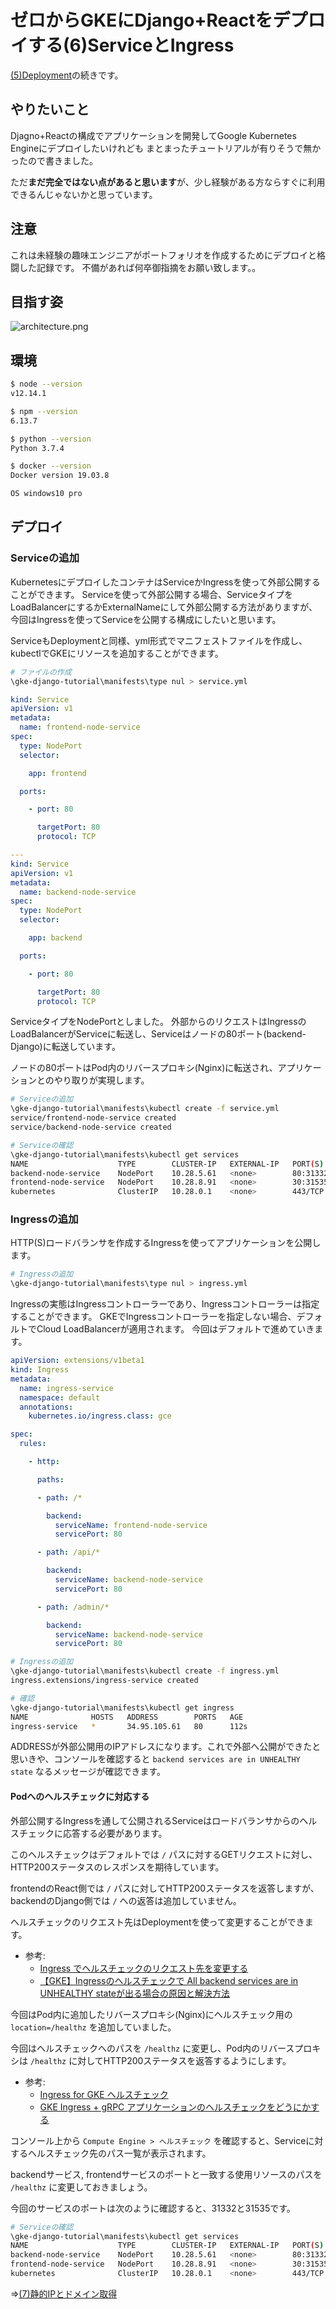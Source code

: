 # ゼロからGKEにDjango+Reactをデプロイする(6)ServiceとIngress

[(5)Deployment](https://qiita.com/komedaoic/items/6f194cc59665f6af4749)の続きです。

## やりたいこと

Djagno+Reactの構成でアプリケーションを開発してGoogle Kubernetes Engineにデプロイしたいけれども
まとまったチュートリアルが有りそうで無かったので書きました。

ただ**まだ完全ではない点があると思います**が、少し経験がある方ならすぐに利用できるんじゃないかと思っています。

## 注意

これは未経験の趣味エンジニアがポートフォリオを作成するためにデプロイと格闘した記録です。
不備があれば何卒御指摘をお願い致します。。

## 目指す姿

![architecture.png](https://qiita-image-store.s3.ap-northeast-1.amazonaws.com/0/224317/e24509e1-5c08-ae2b-76a7-12a9642f45cd.png)

## 環境

``` sh
$ node --version
v12.14.1

$ npm --version
6.13.7

$ python --version
Python 3.7.4

$ docker --version
Docker version 19.03.8

OS windows10 pro
```

## デプロイ

### Serviceの追加

KubernetesにデプロイしたコンテナはServiceかIngressを使って外部公開することができます。
Serviceを使って外部公開する場合、ServiceタイプをLoadBalancerにするかExternalNameにして外部公開する方法がありますが、今回はIngressを使ってServiceを公開する構成にしたいと思います。

ServiceもDeploymentと同様、yml形式でマニフェストファイルを作成し、kubectlでGKEにリソースを追加することができます。

``` sh
# ファイルの作成
\gke-django-tutorial\manifests\type nul > service.yml
```

```yml:service.yml
kind: Service
apiVersion: v1
metadata:
  name: frontend-node-service
spec:
  type: NodePort
  selector:

    app: frontend

  ports:

    - port: 80

      targetPort: 80
      protocol: TCP

---
kind: Service
apiVersion: v1
metadata:
  name: backend-node-service
spec:
  type: NodePort
  selector:

    app: backend

  ports:

    - port: 80

      targetPort: 80
      protocol: TCP

``` 

ServiceタイプをNodePortとしました。
外部からのリクエストはIngressのLoadBalancerがServiceに転送し、Serviceはノードの80ポート(backend-Django)に転送しています。

ノードの80ポートはPod内のリバースプロキシ(Nginx)に転送され、アプリケーションとのやり取りが実現します。

```sh
# Serviceの追加
\gke-django-tutorial\manifests\kubectl create -f service.yml
service/frontend-node-service created
service/backend-node-service created

# Serviceの確認
\gke-django-tutorial\manifests\kubectl get services
NAME                    TYPE        CLUSTER-IP   EXTERNAL-IP   PORT(S)          AGE
backend-node-service    NodePort    10.28.5.61   <none>        80:31332/TCP   32s
frontend-node-service   NodePort    10.28.8.91   <none>        30:31535/TCP   35s
kubernetes              ClusterIP   10.28.0.1    <none>        443/TCP          22h
```

### Ingressの追加

HTTP(S)ロードバランサを作成するIngressを使ってアプリケーションを公開します。

``` sh
# Ingressの追加
\gke-django-tutorial\manifests\type nul > ingress.yml
```

Ingressの実態はIngressコントローラーであり、Ingressコントローラーは指定することができます。
GKEでIngressコントローラーを指定しない場合、デフォルトでCloud LoadBalancerが適用されます。
今回はデフォルトで進めていきます。

``` yml
apiVersion: extensions/v1beta1
kind: Ingress
metadata:
  name: ingress-service
  namespace: default
  annotations:
    kubernetes.io/ingress.class: gce

spec:
  rules:

    - http:

      paths:

      - path: /*

        backend:
          serviceName: frontend-node-service
          servicePort: 80

      - path: /api/*

        backend:
          serviceName: backend-node-service
          servicePort: 80

      - path: /admin/*

        backend:
          serviceName: backend-node-service
          servicePort: 80
```

``` sh
# Ingressの追加
\gke-django-tutorial\manifests\kubectl create -f ingress.yml
ingress.extensions/ingress-service created

# 確認
\gke-django-tutorial\manifests\kubectl get ingress
NAME              HOSTS   ADDRESS        PORTS   AGE
ingress-service   *       34.95.105.61   80      112s
```

ADDRESSが外部公開用のIPアドレスになります。これで外部へ公開ができたと思いきや、コンソールを確認すると `backend services are in UNHEALTHY state` なるメッセージが確認できます。

#### Podへのヘルスチェックに対応する

外部公開するIngressを通して公開されるServiceはロードバランサからのヘルスチェックに応答する必要があります。

このヘルスチェックはデフォルトでは `/` パスに対するGETリクエストに対し、HTTP200ステータスのレスポンスを期待しています。

frontendのReact側では `/` パスに対してHTTP200ステータスを返答しますが、backendのDjango側では `/` への返答は追加していません。

ヘルスチェックのリクエスト先はDeploymentを使って変更することができます。

* 参考:
  + [Ingress でヘルスチェックのリクエスト先を変更する](https://qiita.com/nirasan/items/24858dfa03883cd4aa79)
  + [【GKE】Ingressのヘルスチェックで All backend services are in UNHEALTHY stateが出る場合の原因と解決方法](https://qiita.com/arthur_foreign/items/9e7a2cf4360ffcefcc9a#nuxtjs%E3%81%AEexpress%E3%81%A7health%E3%81%AE%E3%83%91%E3%82%B9%E3%81%AB%E3%83%AA%E3%82%AF%E3%82%A8%E3%82%B9%E3%83%88%E3%81%8C%E9%A3%9B%E3%82%93%E3%81%A0%E3%82%89200%E3%81%AE%E3%82%B9%E3%83%86%E3%83%BC%E3%82%BF%E3%82%B9%E3%82%B3%E3%83%BC%E3%83%89%E3%82%92%E8%BF%94%E3%81%99)

今回はPod内に追加したリバースプロキシ(Nginx)にヘルスチェック用の `location=/healthz` を追加していました。

今回はヘルスチェックへのパスを `/healthz` に変更し、Pod内のリバースプロキシは `/healthz` に対してHTTP200ステータスを返答するようにします。

* 参考:
  + [Ingress for GKE ヘルスチェック](https://cloud.google.com/kubernetes-engine/docs/concepts/ingress?hl=ja#health_checks)
  + [GKE Ingress + gRPC アプリケーションのヘルスチェックをどうにかする](https://medium.com/google-cloud-jp/ce-advent-calendar19-gke-ingress-grpc-health-check-55ce0167322c)

コンソール上から `Compute Engine > ヘルスチェック` を確認すると、Serviceに対するヘルスチェック先のパス一覧が表示されます。

backendサービス, frontendサービスのポートと一致する使用リソースのパスを `/healthz` に変更しておきましょう。

今回のサービスのポートは次のように確認すると、31332と31535です。

``` sh
# Serviceの確認
\gke-django-tutorial\manifests\kubectl get services
NAME                    TYPE        CLUSTER-IP   EXTERNAL-IP   PORT(S)          AGE
backend-node-service    NodePort    10.28.5.61   <none>        80:31332/TCP   32s
frontend-node-service   NodePort    10.28.8.91   <none>        30:31535/TCP   35s
kubernetes              ClusterIP   10.28.0.1    <none>        443/TCP          22h
```

⇒[(7)静的IPとドメイン取得]()
